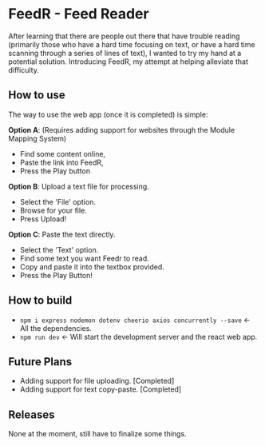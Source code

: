 # FeedR - Feed Reader

After learning that there are people out there that have trouble reading (primarily those who have a hard time focusing on text, or have a hard time scanning through a series of lines of text), I wanted to try my hand at a potential solution. Introducing FeedR, my attempt at helping alleviate that difficulty.

## How to use

The way to use the web app (once it is completed) is simple:

**Option A**: (Requires adding support for websites through the Module Mapping System)
- Find some content online,
- Paste the link into FeedR,
- Press the Play button

**Option B**: Upload a text file for processing.
- Select the 'File' option.
- Browse for your file.
- Press Upload!

**Option C**: Paste the text directly.
- Select the 'Text' option.
- Find some text you want Feedr to read.
- Copy and paste it into the textbox provided.
- Press the Play Button!


## How to build

- `npm i express nodemon dotenv cheerio axios concurrently --save` <- All the dependencies.
- `npm run dev` <- Will start the development server and the react web app.

## Future Plans

- Adding support for file uploading. [Completed]
- Adding support for text copy-paste. [Completed]

## Releases

None at the moment, still have to finalize some things.
